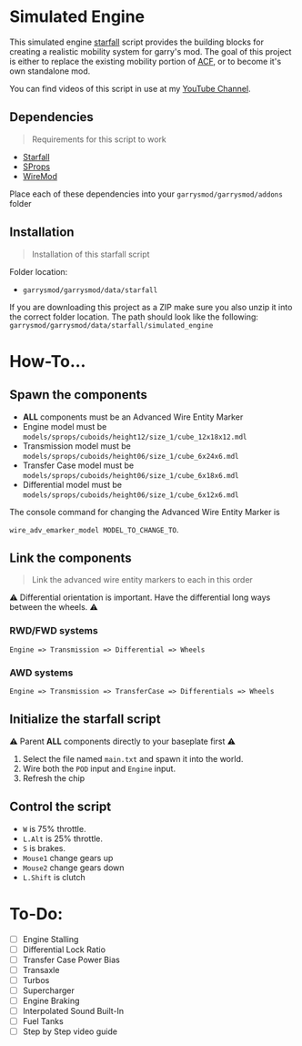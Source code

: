 # Simulated Engine

This simulated engine [starfall](https://github.com/thegrb93/StarfallEx) script provides the building blocks for creating a realistic mobility system for garry's mod. The goal of this project is either to replace the existing mobility portion of [ACF](https://github.com/nrlulz/ACF), or to become it's own standalone mod. 

You can find videos of this script in use at my [YouTube Channel](https://www.youtube.com/@Tyunge).

## Dependencies 
> Requirements for this script to work

- [Starfall](https://github.com/thegrb93/StarfallEx)
- [SProps](https://steamcommunity.com/sharedfiles/filedetails/?id=173482196&searchtext=sprops)
- [WireMod](https://github.com/wiremod/wire)

Place each of these dependencies into your `garrysmod/garrysmod/addons` folder

## Installation
> Installation of this starfall script

Folder location:
- `garrysmod/garrysmod/data/starfall`

If you are downloading this project as a ZIP make sure you also unzip it into the correct folder location.
The path should look like the following:
`garrysmod/garrysmod/data/starfall/simulated_engine`

# How-To...

## Spawn the components
- **ALL** components must be an Advanced Wire Entity Marker
- Engine model must be `models/sprops/cuboids/height12/size_1/cube_12x18x12.mdl`
- Transmission model must be `models/sprops/cuboids/height06/size_1/cube_6x24x6.mdl`
- Transfer Case model must be `models/sprops/cuboids/height06/size_1/cube_6x18x6.mdl`
- Differential  model must be `models/sprops/cuboids/height06/size_1/cube_6x12x6.mdl`

The console command for changing the Advanced Wire Entity Marker is 

`wire_adv_emarker_model MODEL_TO_CHANGE_TO`.

## Link the components
>Link the advanced wire entity markers to each in this order

:warning: Differential orientation is important. Have the differential long ways between the wheels. :warning:
### RWD/FWD systems

`Engine => Transmission => Differential => Wheels`
### AWD systems

`Engine => Transmission => TransferCase => Differentials => Wheels`

## Initialize the starfall script
:warning: Parent **ALL** components directly to your baseplate first :warning:
1. Select the file named `main.txt` and spawn it into the world.
2. Wire both the `POD` input and `Engine` input.
3. Refresh the chip

## Control the script
- `W` is 75% throttle.
- `L.Alt` is 25% throttle.
- `S` is brakes.
- `Mouse1` change gears up
- `Mouse2` change gears down
- `L.Shift` is clutch

# To-Do:
- [ ] Engine Stalling
- [ ] Differential Lock Ratio
- [ ] Transfer Case Power Bias
- [ ] Transaxle 
- [ ] Turbos
- [ ] Supercharger
- [ ] Engine Braking
- [ ] Interpolated Sound Built-In
- [ ] Fuel Tanks
- [ ] Step by Step video guide
